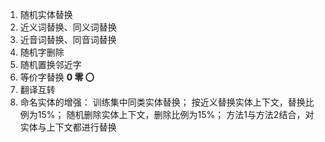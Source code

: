 1. 随机实体替换
2. 近义词替换、同义词替换
3. 近音词替换、同音词替换
4. 随机字删除
5. 随机置换邻近字
6. 等价字替换 **0 零 〇**
7. 翻译互转
8. 命名实体的增强：
训练集中同类实体替换；
按近义替换实体上下文，替换比例为15%；
随机删除实体上下文，删除比例为15%；
方法1与方法2结合，对实体与上下文都进行替换
    